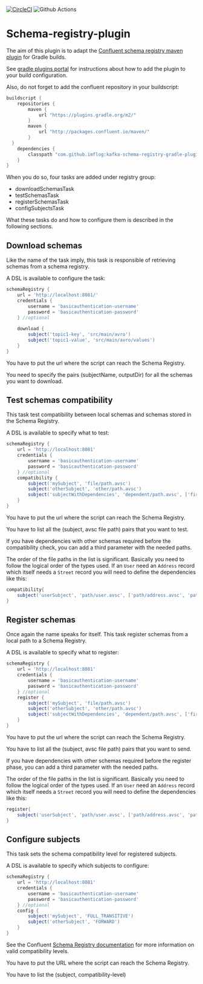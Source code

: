 [![CircleCI](https://circleci.com/gh/ImFlog/schema-registry-plugin/tree/master.svg?style=svg)](https://circleci.com/gh/ImFlog/schema-registry-plugin/tree/master)
![Github Actions](https://github.com/ImFlog/schema-registry-plugin/workflows/Master/badge.svg)

# Schema-registry-plugin
The aim of this plugin is to adapt the [Confluent schema registry maven plugin](https://docs.confluent.io/current/schema-registry/docs/maven-plugin.html) for Gradle builds.

See [gradle plugins portal](https://plugins.gradle.org/plugin/com.github.imflog.kafka-schema-registry-gradle-plugin)
for instructions about how to add the plugin to your build configuration.

Also, do not forget to add the confluent repository in your buildscript:
```groovy
buildscript {
    repositories {
        maven {
            url "https://plugins.gradle.org/m2/"
        }
        maven {
            url "http://packages.confluent.io/maven/"
        }
  }
    dependencies {
        classpath "com.github.imflog:kafka-schema-registry-gradle-plugin:X.X.X"
    }
}
```

When you do so, four tasks are added under registry group:
* downloadSchemasTask
* testSchemasTask
* registerSchemasTask
* configSubjectsTask

What these tasks do and how to configure them is described in the following sections.
## Download schemas
Like the name of the task imply, this task is responsible of retrieving schemas from a schema registry.

A DSL is available to configure the task:
```groovy
schemaRegistry {
    url = 'http://localhost:8081/'
    credentials {
        username = 'basicauthentication-username'
        password = 'basicauthentication-password'
    } //optional
    
    download {
        subject('topic1-key', 'src/main/avro')
        subject('topic1-value', 'src/main/avro/values')
    }
}
```
You have to put the url where the script can reach the Schema Registry.

You need to specify the pairs (subjectName, outputDir) for all the
schemas you want to download. 

## Test schemas compatibility
This task test compatibility between local schemas and schemas stored in the Schema Registry.

A DSL is available to specify what to test:
```groovy
schemaRegistry {
    url = 'http://localhost:8081'
    credentials {
        username = 'basicauthentication-username'
        password = 'basicauthentication-password'
    } //optional
    compatibility {
        subject('mySubject', 'file/path.avsc')
        subject('otherSubject', 'other/path.avsc')
        subject('subjectWithDependencies', 'dependent/path.avsc', ['firstDependency/path.avsc', 'secondDependency/path.avsc'])
    }
}
```
You have to put the url where the script can reach the Schema Registry.

You have to list all the (subject, avsc file path) pairs that you want to test. 

If you have dependencies with other schemas required before the compatibility check,
you can add a third parameter with the needed paths.

The order of the file paths in the list is significant.
Basically you need to follow the logical order of the types used.
If an `User` need an `Address` record which itself needs a `Street` record
you will need to define the dependencies like this:
```groovy
compatibility{
    subject('userSubject', 'path/user.avsc', ['path/address.avsc', 'path/street.avsc'])
}
```

## Register schemas
Once again the name speaks for itself.
This task register schemas from a local path to a Schema Registry.

A DSL is available to specify what to register:
```groovy
schemaRegistry {
    url = 'http://localhost:8081'
    credentials {
        username = 'basicauthentication-username'
        password = 'basicauthentication-password'
    } //optional
    register {
        subject('mySubject', 'file/path.avsc')
        subject('otherSubject', 'other/path.avsc')
        subject('subjectWithDependencies', 'dependent/path.avsc', ['firstDependency/path.avsc', 'secondDependency/path.avsc'])
    }
}
```
You have to put the url where the script can reach the Schema Registry.

You have to list all the (subject, avsc file path) pairs that you want to send.

If you have dependencies with other schemas required before the register phase,
you can add a third parameter with the needed paths.

The order of the file paths in the list is significant.
Basically you need to follow the logical order of the types used.
If an `User` need an `Address` record which itself needs a `Street` record
you will need to define the dependencies like this:
```groovy
register{
    subject('userSubject', 'path/user.avsc', ['path/address.avsc', 'path/street.avsc'])
}
```

## Configure subjects

This task sets the schema compatibility level for registered subjects.

A DSL is available to specify which subjects to configure:
```groovy
schemaRegistry {
    url = 'http://localhost:8081'
    credentials {
        username = 'basicauthentication-username'
        password = 'basicauthentication-password'
    } //optional
    config {
        subject('mySubject', 'FULL_TRANSITIVE')
        subject('otherSubject', 'FORWARD')
    }
}
```

See the Confluent
[Schema Registry documentation](https://docs.confluent.io/current/schema-registry/avro.html#compatibility-types)
for more information on valid compatibility levels.

You have to put the URL where the script can reach the Schema Registry.

You have to list the (subject, compatibility-level) 

